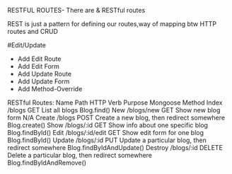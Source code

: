 RESTFUL ROUTES- There are & RESTful routes

REST is just a pattern for defining our routes,way of mapping btw HTTP routes and CRUD 

#Edit/Update
* Add Edit Route
* Add Edit Form
* Add Update Route
* Add Update Form
* Add Method-Override


RESTful Routes:
Name	        Path	        HTTP Verb	           Purpose	                 Mongoose Method
Index	        /blogs	           GET	        List all blogs	                    Blog.find()
New         	/blogs/new         GET	        Show new blog form	                    N/A
Create      	/blogs	           POST	        Create a new blog, 
                                                then redirect somewhere	            Blog.create()
Show        	/blogs/:id         GET	        Show info about one specific blog	Blog.findById()
Edit        	/blogs/:id/edit	   GET	        Show edit form for one blog	        Blog.findById()
Update      	/blogs/:id	       PUT	        Update a particular blog,
                                                then redirect somewhere         	Blog.findByIdAndUpdate()
Destroy     	/blogs/:id	     DELETE	        Delete a particular blog, 
                                                then redirect somewhere	            Blog.findByIdAndRemove()
